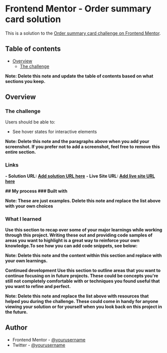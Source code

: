 # Frontend Mentor - Order summary card solution

This is a solution to the [Order summary card challenge on Frontend Mentor](https://www.frontendmentor.io/challenges/order-summary-component-QlPmajDUj).

## Table of contents

- [Overview](#overview)
  - [The challenge](#the-challenge)
  

**Note: Delete this note and update the table of contents based on what sections you keep.**

## Overview

### The challenge

Users should be able to:

- See hover states for interactive elements



**Note: Delete this note and the paragraphs above when you add your screenshot. If you prefer not to add a screenshot, feel free to remove this entire section.**

### Links

**- Solution URL: [Add solution URL here](https://your-solution-url.com)**
**- Live Site URL: [Add live site URL here](https://your-live-site-url.com)**

**## My process ### Built with**


**Note: These are just examples. Delete this note and replace the list above with your own choices**

### What I learned

**Use this section to recap over some of your major learnings while working through this project. Writing these out and providing code samples of areas you want to highlight is a great way to reinforce your own knowledge.To see how you can add code snippets, see below:**



**Note: Delete this note and the content within this section and replace with your own learnings.**

**Continued development Use this section to outline areas that you want to continue focusing on in future projects. These could be concepts you're still not completely comfortable with or techniques you found useful that you want to refine and perfect.**



**Note: Delete this note and replace the list above with resources that helped you during the challenge. These could come in handy for anyone viewing your solution or for yourself when you look back on this project in the future.**

## Author

- Frontend Mentor - [@yourusername](https://www.frontendmentor.io/profile/)
- Twitter - [@yourusername](https://www.twitter.com/ado_om1)


